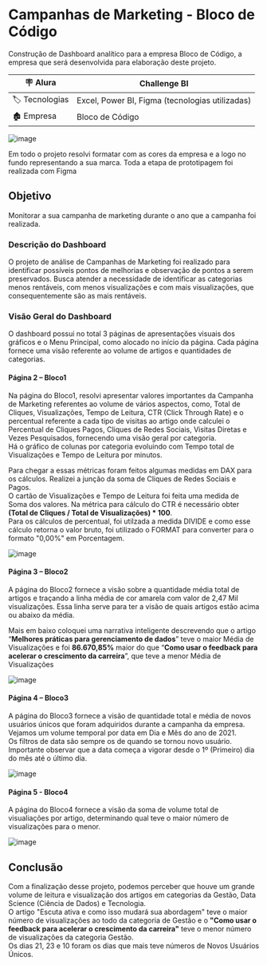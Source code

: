 # Campanhas de Marketing - Bloco de Código #

Construção de Dashboard analítico para a empresa Bloco de Código, a empresa que será desenvolvida para elaboração deste projeto.

| :placard: Alura | Challenge BI  |
| -------------  | --- |
| :label: Tecnologias | Excel, Power BI, Figma (tecnologias utilizadas)
| :derelict_house: Empresa         | Bloco de Código

![image](https://github.com/iuryml/Analise-BlocodeCodigo/assets/55949523/9833adf3-d208-4e4d-ac76-b4b91bac49cb)

Em todo o projeto resolvi formatar com as cores da empresa e a logo no fundo representando a sua marca. Toda a etapa de prototipagem foi realizada com Figma

## Objetivo ##
Monitorar a sua campanha de marketing durante o ano que a campanha foi realizada.

### Descrição do Dashboard ###
O projeto de análise de Campanhas de Marketing foi realizado para identificar possíveis pontos de melhorias e observação de pontos a serem preservados. Busca atender a necessidade de identificar as categorias menos rentáveis, com menos visualizações e com mais visualizações, que consequentemente são as mais rentáveis.

### Visão Geral do Dashboard ###
O dashboard possui no total 3 páginas de apresentações visuais dos gráficos e o Menu Principal, como alocado no início da página. Cada página fornece uma visão referente ao volume de artigos e quantidades de categorias. 

#### Página 2 – Bloco1 ####
<p>Na página do Bloco1, resolvi apresentar valores importantes da Campanha de Marketing referentes ao volume de vários aspectos, como, Total de Cliques, Visualizações, Tempo de Leitura, CTR (Click Through Rate) e o percentual referente a cada tipo de visitas ao artigo onde calculei o Percentual de Cliques Pagos, Cliques de Redes Sociais, Visitas Diretas e Vezes Pesquisados, fornecendo uma visão geral por categoria.<br>
Há o gráfico de colunas por categoria evoluindo com Tempo total de Visualizações e Tempo de Leitura por minutos.</p>

<p>Para chegar a essas métricas foram feitos algumas medidas em DAX para os cálculos. Realizei a junção da soma de Cliques de Redes Sociais e Pagos.<br> O cartão de Visualizações e Tempo de Leitura foi feita uma medida de Soma dos valores. Na métrica para cálculo do CTR é necessário obter <b>(Total de Cliques / Total de Visualizações) * 100</b>.<br> Para os cálculos de percentual, foi utilzada a medida DIVIDE e como esse cálculo retorna o valor bruto, foi utilizado o FORMAT para converter para o formato "0,00%" em Porcentagem.</p>

![image](https://github.com/iuryml/Analise-BlocodeCodigo/assets/55949523/0e122708-f657-402b-8ce1-60944d329505)

#### Página 3 – Bloco2 ####
<p>A página do Bloco2 fornece a visão sobre a quantidade média total de artigos e traçando a linha média de cor amarela com valor de 2,47 Mil visualizações. Essa linha serve para ter a visão de quais artigos estão acima ou abaixo da média.<br></p>
<p>Mais em baixo coloquei uma narrativa inteligente descrevendo que o artigo “<b>Melhores práticas para gerenciamento de dados</b>” teve o maior Média de Visualizações e foi <b>86.670,85%</b> maior do que “<b>Como usar o feedback para acelerar o crescimento da carreira</b>”, que teve a menor Média de Visualizações</p>

![image](https://github.com/iuryml/Analise-BlocodeCodigo/assets/55949523/a0cfeb3c-c193-4ca1-b8a5-6401052422db)

#### Página 4 – Bloco3 ####
<p>A página do Bloco3 fornece a visão de quantidade total e média de novos usuários únicos que foram adquiridos durante a campanha da empresa. Vejamos um volume temporal por data em Dia e Mês do ano de 2021.<br>
Os filtros de data são sempre os de quando se tornou novo usuário. Importante observar que a data começa a vigorar desde o 1º (Primeiro) dia do mês até o último dia.</p>
  
![image](https://github.com/iuryml/Analise-BlocodeCodigo/assets/55949523/958eef6b-cf6b-4897-aa6f-ea22f7745ea9)

#### Página 5 - Bloco4 ####
<p>A página do Bloco4 fornece a visão da soma de volume total de visualiações por artigo, determinando qual teve o maior número de visualizações para o menor.</p>

![image](https://github.com/iuryml/Analise-BlocodeCodigo/assets/55949523/dc806021-53f6-4d2a-8570-47145da238c3)

## Conclusão ##

<p>Com a finalização desse projeto, podemos perceber que houve um grande volume de leitura e visualização dos artigos em categorias da Gestão, Data Science (Ciência de Dados) e Tecnologia.<br>
O artigo "Escuta ativa e como isso mudará sua abordagem" teve o maior número de visualizações ao todo da categoria de Gestão e o <b>"Como usar o feedback para acelerar o crescimento da carreira"</b> teve o menor número de visualizações da categoria Gestão.<br>
Os dias 21, 23 e 10 foram os dias que mais teve números de Novos Usuários Únicos.</p>
